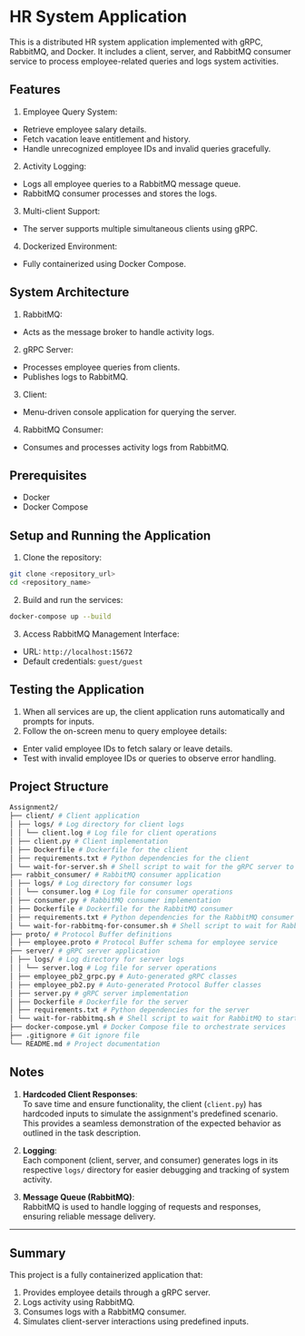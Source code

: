 # HR System Application

This is a distributed HR system application implemented with gRPC, RabbitMQ, and Docker. It includes a client, server, and RabbitMQ consumer service to process employee-related queries and logs system activities.

## Features

1. Employee Query System:
  * Retrieve employee salary details.
  * Fetch vacation leave entitlement and history.
  * Handle unrecognized employee IDs and invalid queries gracefully.

2. Activity Logging:
  * Logs all employee queries to a RabbitMQ message queue.
  * RabbitMQ consumer processes and stores the logs.

3. Multi-client Support:
  * The server supports multiple simultaneous clients using gRPC.

4. Dockerized Environment:
  * Fully containerized using Docker Compose.

## System Architecture

1. RabbitMQ:
  * Acts as the message broker to handle activity logs.

2. gRPC Server:
  * Processes employee queries from clients.
  * Publishes logs to RabbitMQ.

3. Client:
  * Menu-driven console application for querying the server.

4. RabbitMQ Consumer:
  * Consumes and processes activity logs from RabbitMQ.

## Prerequisites

  * Docker
  * Docker Compose

## Setup and Running the Application
  
1. Clone the repository:
```bash
git clone <repository_url>
cd <repository_name>
```

2. Build and run the services:
```bash
docker-compose up --build
```

3. Access RabbitMQ Management Interface:

  * URL: ``http://localhost:15672``
  * Default credentials: ``guest/guest``

## Testing the Application

1. When all services are up, the client application runs automatically and prompts for inputs.
2. Follow the on-screen menu to query employee details:
  * Enter valid employee IDs to fetch salary or leave details.
  * Test with invalid employee IDs or queries to observe error handling.

## Project Structure

```bash
Assignment2/ 
├── client/ # Client application 
│ ├── logs/ # Log directory for client logs 
│ │ └── client.log # Log file for client operations 
│ ├── client.py # Client implementation 
│ ├── Dockerfile # Dockerfile for the client 
│ ├── requirements.txt # Python dependencies for the client 
│ └── wait-for-server.sh # Shell script to wait for the gRPC server to start 
├── rabbit_consumer/ # RabbitMQ consumer application 
│ ├── logs/ # Log directory for consumer logs 
│ │ └── consumer.log # Log file for consumer operations 
│ ├── consumer.py # RabbitMQ consumer implementation 
│ ├── Dockerfile # Dockerfile for the RabbitMQ consumer 
│ ├── requirements.txt # Python dependencies for the RabbitMQ consumer 
│ └── wait-for-rabbitmq-for-consumer.sh # Shell script to wait for RabbitMQ to start 
├── proto/ # Protocol Buffer definitions 
│ ├── employee.proto # Protocol Buffer schema for employee service 
├── server/ # gRPC server application 
│ ├── logs/ # Log directory for server logs 
│ │ └── server.log # Log file for server operations 
│ ├── employee_pb2_grpc.py # Auto-generated gRPC classes 
│ ├── employee_pb2.py # Auto-generated Protocol Buffer classes 
│ ├── server.py # gRPC server implementation 
│ ├── Dockerfile # Dockerfile for the server 
│ ├── requirements.txt # Python dependencies for the server 
│ └── wait-for-rabbitmq.sh # Shell script to wait for RabbitMQ to start 
├── docker-compose.yml # Docker Compose file to orchestrate services 
├── .gitignore # Git ignore file 
└── README.md # Project documentation
```

## Notes
1. **Hardcoded Client Responses**:  
   To save time and ensure functionality, the client (`client.py`) has hardcoded inputs to simulate the assignment's predefined scenario. This provides a seamless demonstration of the expected behavior as outlined in the task description.

2. **Logging**:  
   Each component (client, server, and consumer) generates logs in its respective `logs/` directory for easier debugging and tracking of system activity.

3. **Message Queue (RabbitMQ)**:  
   RabbitMQ is used to handle logging of requests and responses, ensuring reliable message delivery.

---

## Summary
This project is a fully containerized application that:
1. Provides employee details through a gRPC server.
2. Logs activity using RabbitMQ.
3. Consumes logs with a RabbitMQ consumer.
4. Simulates client-server interactions using predefined inputs.